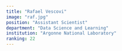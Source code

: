 ```yaml
---
title: "Rafael Vescovi"
image: "raf.jpg"
position: "Assistant Scientist"
department: "Data Science and Learning"
institution: "Argonne National Laboratory"
ranking: 22
---
```

